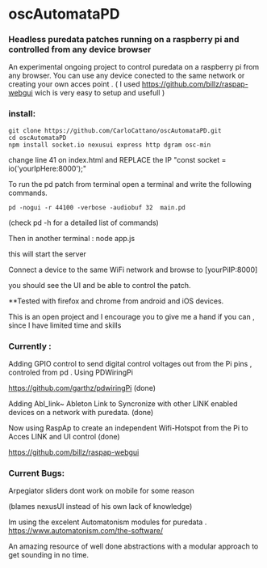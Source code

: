 # oscAutomataPD
### Headless puredata patches running on a raspberry pi and controlled from any device browser 

An experimental ongoing project to control puredata on a raspberry pi from any browser. 
You can use any device conected to the same network or creating your own acces point . 
( I used https://github.com/billz/raspap-webgui wich is very easy to setup and usefull ) 

### install:
```
git clone https://github.com/CarloCattano/oscAutomataPD.git
cd oscAutomataPD
npm install socket.io nexusui express http dgram osc-min
```

change line 41 on index.html and REPLACE the IP "const socket = io('yourIpHere:8000');"

To run the pd patch from terminal open a terminal and write the following commands.
```
pd -nogui -r 44100 -verbose -audiobuf 32  main.pd
```

(check pd -h for a detailed list of commands)

Then in another terminal : node app.js 

this will start the server

Connect a device to the same WiFi network and browse to [yourPiIP:8000] 

you should see the UI and be able to control the patch.

**Tested with firefox and chrome from android and iOS devices.

This is an open project and I encourage you to give me a hand if you can , since I have limited time and skills

### Currently :
Adding GPIO control to send digital control voltages out from the Pi pins , controled from pd . Using PDWiringPi

https://github.com/garthz/pdwiringPi (done)

Adding Abl_link~ Ableton Link to Syncronize with other LINK enabled devices on a network with puredata. (done)

Now using RaspAp to create an independent Wifi-Hotspot from the Pi to Acces LINK and UI control  (done)

https://github.com/billz/raspap-webgui

### Current Bugs:
Arpegiator sliders dont work on mobile for some reason 

(blames nexusUI instead of his own lack of knowledge)

Im using the excelent Automatonism modules for puredata . https://www.automatonism.com/the-software/  

An amazing resource of well done abstractions with a modular approach to get sounding in no time.
